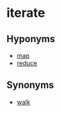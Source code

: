 # iterate

## Hyponyms

  - [map](map_v.md)
  - [reduce](reduce.md)

## Synonyms

  - [walk](walk.md)

[1]: README.md
